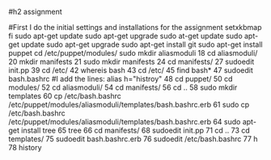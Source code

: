 #h2 assignment

#First I do the initial settings and installations for the assignment
      setxkbmap fi
      sudo apt-get update
      sudo apt-get upgrade
      sudo at-get update
      sudo apt-get update
      sudo apt-get upgrade
      sudo apt-get install git
      sudo apt-get install puppet
      cd /etc/puppet/modules/
      sudo mkdir aliasmoduli
   18  cd aliasmoduli/
   20  mkdir manifests
   21  sudo mkdir manifests
   24  cd manifests/
   27  sudoedit init.pp
   39  cd /etc/
   42  whereis bash
   43  cd /etc/
   45  find bash*
   47  sudoedit bash.bashrc
#I add the lines: alias h="histroy" 
   48  cd puppet/
   50  cd modules/
   52  cd aliasmoduli/
   54  cd manifests/
   56  cd ..
   58  sudo mkdir templates
   60  cp /etc/bash.bashrc /etc/puppet/modules/aliasmoduli/templates/bash.bashrc.erb
   61  sudo cp /etc/bash.bashrc /etc/puppet/modules/aliasmoduli/templates/bash.bashrc.erb
   64  sudo apt-get install tree
   65  tree
   66  cd manifests/
   68  sudoedit init.pp
   71  cd ..
   73  cd templates/
   75  sudoedit bash.bashrc.erb 
   76  sudoedit /etc/bash.bashrc 
   77  h
   78  history


